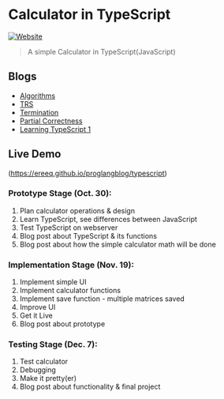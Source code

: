 # Calculator in TypeScript
[![Website][website-image]][website-url]
> A simple Calculator in TypeScript(JavaScript)

## Blogs
* [Algorithms](https://ereeq.github.io/proglangblog/algorithms)
* [TRS](https://ereeq.github.io/proglangblog/TRS)
* [Termination](https://ereeq.github.io/proglangblog/termination)
* [Partial Correctness](https://ereeq.github.io/proglangblog/partial-correctness)
* [Learning TypeScript 1](https://ereeq.github.io/proglangblog/typescript1)

## Live Demo

(https://ereeq.github.io/proglangblog/typescript)

### Prototype Stage (Oct. 30):

1. Plan calculator operations & design
2. Learn TypeScript, see differences between JavaScript
3. Test TypeScript on webserver
4. Blog post about TypeScript & its functions
5. Blog post about how the simple calculator math will be done

### Implementation Stage (Nov. 19):

1. Implement simple UI
2. Implement calculator functions
3. Implement save function - multiple matrices saved
4. Improve UI
5. Get it Live
6. Blog post about prototype

### Testing Stage (Dec. 7):

1. Test calculator
2. Debugging
3. Make it pretty(er)
4. Blog post about functionality & final project

[website-image]: https://img.shields.io/website-up-down-green-red/https/typescript-calculator.surge.sh.svg?style=flat-square
[website-url]: https://ereeq.github.io/proglangblog/typescript
